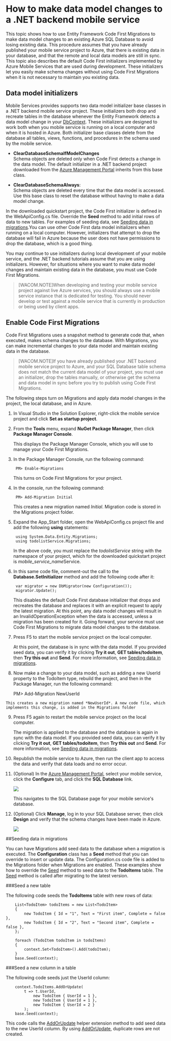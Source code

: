 <properties pageTitle="How to use Code First Migrations .NET backend (Mobile Services)" metaKeywords="" description="" metaCanonical="" services="mobile-services" documentationCenter="Mobile" title="Considerations for supporting multiple clients from a single mobile service" authors="glenga" solutions="mobile" writer="glenga" manager="dwrede" editor="" />

<tags ms.service="mobile-services" ms.workload="mobile" ms.tgt_pltfrm="mobile-multiple" ms.devlang="dotnet" ms.topic="article" ms.date="01/01/1900" ms.author="glenga" />

# How to make data model changes to a .NET backend mobile service

This topic shows how to use Entity Framework Code First Migrations to make data model changes to an existing Azure SQL Database to avoid losing existing data. This procedure assumes that you have already published your mobile service project to Azure, that there is existing data in your database, and that the remote and local data models are still in sync. This topic also describes the default Code First initializers implemented by Azure Mobile Services that are used during development. These initializers let you easily make schema changes without using Code First Migrations when it is not necessary to maintain you existing data. 

## Data model initializers

Mobile Services provides supports two data model initializer base classes in a .NET backend mobile service project. These initializers  both drop and recreate tables in the database whenever the Entity Framework detects a data model change in your [DbContext]. These initializers are designed to work both when you mobile service is running on a local computer and when it is hosted in Azure. Both initializer base classes delete from the database all tables, views, functions, and procedures in the schema used by the mobile service. 

+ **ClearDatabaseSchemaIfModelChanges** <br/> Schema objects are deleted only when Code First detects a change in the data model. The default initializer in a .NET backend project downloaded from the [Azure Management Portal] inherits from this base class.
 
+ **ClearDatabaseSchemaAlways**: <br/> Schema objects are deleted every time that the data model is accessed. Use this base class to reset the database without having to make a data model change.   	 	

In the downloaded quickstart project, the Code First initializer is defined in the WebApiConfig.cs file. Override the **Seed** method to add initial rows of data to new tables. For examples of seeding data, see [Seeding data in migrations].You can use other Code First data model initializers when running on a local computer. However, initializers that attempt to drop the database will fail in Azure because the user does not have permissions to drop the database, which is a good thing. 

You may continue to use initializers during local development of your mobile service, and the .NET backend tutorials assume that you are using initializers. However, for situations where you want to make data model changes and maintain existing data in the database, you must use Code First Migrations. 

>[WACOM.NOTE]When developing and testing your mobile service project against live Azure services, you should always use a mobile service instance that is dedicated for testing. You should never develop or test against a mobile service that is currently in production or being used by client apps. 

## <a name="migrations"></a>Enable Code First Migrations

Code First Migrations uses a snapshot method to generate code that, when executed, makes schema changes to the database. With Migrations, you can make incremental changes to your data model and maintain existing data in the database. 

>[WACOM.NOTE]If you have already published your .NET backend mobile service project to Azure, and your SQL Database table schema does not match the current data model of your project, you must use an initializer, drop the tables manually, or otherwise get the schema and data model in sync before you try to publish using Code First Migrations.

The following steps turn on Migrations and apply data model changes in the project, the local database, and in Azure. 

1. In Visual Studio in the Solution Explorer, right-click the mobile service project and click **Set as startup project**.
 
2. From the **Tools** menu, expand **NuGet Package Manager**, then click **Package Manager Console**.

	This displays the Package Manager Console, which you will use to manage your Code First Migrations.

3. In the Package Manager Console, run the following command:

		PM> Enable-Migrations

	This turns on Code First Migrations for your project.

4. In the console, run the following command:

		PM> Add-Migration Initial

	This creates a new migration named *Initial*. Migration code is stored in the Migrations project folder.

5. Expand the App_Start folder, open the WebApiConfig.cs project file and add the following **using** statements:

		using System.Data.Entity.Migrations;
		using todolistService.Migrations;

	In the above code, you must replace the _todolistService_ string with the namespace of your project, which for the downloaded quickstart project is <em>mobile&#95;service&#95;name</em>Service.  
 
6. In this same code file, comment-out the call to the **Database.SetInitializer** method and add the following code after it:

        var migrator = new DbMigrator(new Configuration());
        migrator.Update();

	This disables the default Code First database initializer that drops and recreates the database and replaces it with an explicit request to apply the latest migration. At this point, any data model changes will result in an InvalidOperationException when the data is accessed, unless a migration has been created for it. Going forward, your service must use Code First Migrations to migrate data model changes to the database.

7.  Press F5 to start the mobile service project on the local computer.
 
	At this point, the database is in sync with the data model. If you provided seed data, you can verify it by clicking **Try it out**, **GET tables/todoitem**, then **Try this out** and **Send**. For more information, see [Seeding data in migrations].

8.   Now make a change to your data model, such as adding a new UserId property to the TodoItem type, rebuild the project, and then in the Package Manager, run the following command:

		PM> Add-Migration NewUserId
                                                               
	This creates a new migration named *NewUserId*. A new code file, which implements this change, is added in the Migrations folder  

9.  Press F5 again to restart the mobile service project on the local computer.

	The migration is applied to the database and the database is again in sync with the data model. If you provided seed data, you can verify it by clicking **Try it out**, **GET tables/todoitem**, then **Try this out** and **Send**. For more information, see [Seeding data in migrations].

10. Republish the mobile service to Azure, then run the client app to access the data and verify that data loads and no error occur. 

13. (Optional) In the [Azure Management Portal], select your mobile service, click the **Configure** tab, and click the **SQL Database** link. 

	![][0]

	This navigates to the SQL Database page for your mobile service's database.

14. (Optional) Click **Manage**, log in to your SQL Database server, then click **Design** and verify that the schema changes have been made in Azure. 

    ![][1] 


##<a name="seeding"></a>Seeding data in migrations

You can have Migrations add seed data to the database when a migration is executed. The **Configuration** class has a **Seed** method that you can override to insert or update data. The Configuration.cs code file is added to the Migrations folder when Migrations are enabled. These examples show how to override the [Seed] method to seed data to the **TodoItems** table. The [Seed] method is called after migrating to the latest version. 

###Seed a new table

The following code seeds the **TodoItems** table with new rows of data:

        List<TodoItem> todoItems = new List<TodoItem>
        {
            new TodoItem { Id = "1", Text = "First item", Complete = false },
            new TodoItem { Id = "2", Text = "Second item", Complete = false },
        };

        foreach (TodoItem todoItem in todoItems)
        {
            context.Set<TodoItem>().Add(todoItem);
        }
        base.Seed(context);

###Seed a new column in a table

The following code seeds just the UserId column:
 		    
        context.TodoItems.AddOrUpdate(
            t => t.UserId,
                new TodoItem { UserId = 1 },
                new TodoItem { UserId = 1 },
                new TodoItem { UserId = 2 }
            );
        base.Seed(context);

This code calls the [AddOrUpdate] helper extension method to add seed data to the new UserId column. By using [AddOrUpdate], duplicate rows are not created.

<!-- Anchors -->
[Migrations]: #migrations
[Seeding data in migrations]: #seeding

<!-- Images -->
[0]: ./media/mobile-services-dotnet-backend-how-to-use-code-first-migrations/navagate-to-sql-database.png
[1]: ./media/mobile-services-dotnet-backend-how-to-use-code-first-migrations/manage-sql-database.png
[2]: ./media/mobile-services-dotnet-backend-how-to-use-code-first-migrations/sql-database-drop-tables.png

<!-- URLs -->
[DropCreateDatabaseIfModelChanges]: http://msdn.microsoft.com/en-us/library/gg679604(v=vs.113).aspx
[Seed]: http://msdn.microsoft.com/en-us/library/hh829453(v=vs.113).aspx
[Azure Management Portal]: https://manage.windowsazure.com/
[DbContext]: http://msdn.microsoft.com/en-us/library/system.data.entity.dbcontext(v=vs.113).aspx
[AddOrUpdate]: http://msdn.microsoft.com/en-us/library/system.data.entity.migrations.idbsetextensions.addorupdate(v=vs.103).aspx